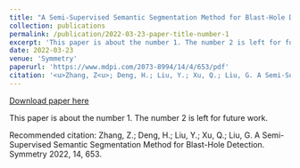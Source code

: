 ```yaml
---
title: "A Semi-Supervised Semantic Segmentation Method for Blast-Hole Detection"
collection: publications
permalink: /publication/2022-03-23-paper-title-number-1
excerpt: 'This paper is about the number 1. The number 2 is left for future work.'
date: 2022-03-23
venue: 'Symmetry'
paperurl: 'https://www.mdpi.com/2073-8994/14/4/653/pdf'
citation: '<u>Zhang, Z<u>; Deng, H.; Liu, Y.; Xu, Q.; Liu, G. A Semi-Supervised Semantic Segmentation Method for Blast-Hole Detection. Symmetry 2022, 14, 653.'
---
```


<a href='https://www.mdpi.com/2073-8994/14/4/653/pdf'>Download paper here</a>

This paper is about the number 1. The number 2 is left for future work.

Recommended citation: Zhang, Z.; Deng, H.; Liu, Y.; Xu, Q.; Liu, G. A Semi-Supervised Semantic Segmentation Method for Blast-Hole Detection. Symmetry 2022, 14, 653.